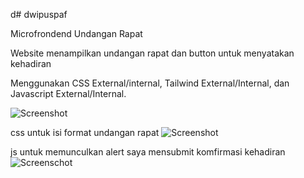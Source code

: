 d# dwipuspaf

Microfrondend Undangan Rapat

Website menampilkan undangan rapat dan button untuk menyatakan kehadiran

Menggunakan CSS External/internal, Tailwind External/Internal, dan Javascript External/Internal.

![Screenshot](web.png)

css untuk isi format undangan rapat 
![Screenshot](CSS.jpg)

js untuk memunculkan alert saya mensubmit komfirmasi kehadiran
![Screenschot](js.jpg)
